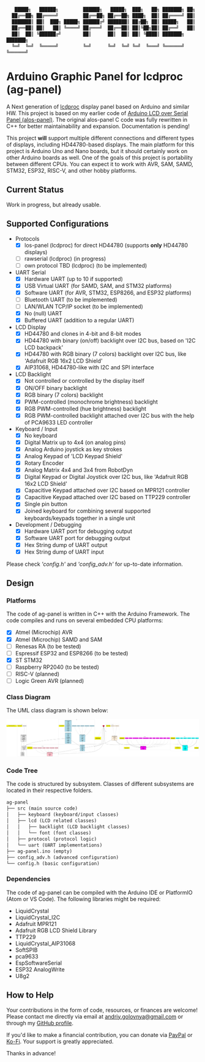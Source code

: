 ```
   █████╗   ██████╗         ██████╗   █████╗  ███╗   ██╗ ███████╗ ██╗     
  ██╔══██╗ ██╔════╝         ██╔══██╗ ██╔══██╗ ████╗  ██║ ██╔════╝ ██║     
  ███████║ ██║  ███╗ █████╗ ██████╔╝ ███████║ ██╔██╗ ██║ █████╗   ██║     
  ██╔══██║ ██║   ██║ ╚════╝ ██╔═══╝  ██╔══██║ ██║╚██╗██║ ██╔══╝   ██║     
  ██║  ██║ ╚██████╔╝        ██║      ██║  ██║ ██║ ╚████║ ███████╗ ███████╗
  ╚═╝  ╚═╝  ╚═════╝         ╚═╝      ╚═╝  ╚═╝ ╚═╝  ╚═══╝ ╚══════╝ ╚══════╝
```

# Arduino Graphic Panel for lcdproc (ag-panel)

A Next generation of [lcdproc](http://lcdproc.sourceforge.net/) display panel based on Arduino and similar HW.
This project is based on my earlier code of [Arduino LCD over Serial Panel (alos-panel)](https://github.com/red-scorp/alos-panel).
The original alos-panel C code was fully rewritten in C++ for better maintainability and expansion.
Documentation is pending!

This project **will** support multiple different connections and different types of displays, including HD44780-based displays.
The main platform for this project is Arduino Uno and Nano boards, but it should certainly work on other Arduino boards as well.
One of the goals of this project is portability between different CPUs. You can expect it to work with AVR, SAM, SAMD, STM32, ESP32, RISC-V, and other hobby platforms.

## Current Status

Work in progress, but already usable.

## Supported Configurations

- Protocols
  - [x] los-panel (lcdproc) for direct HD44780 (supports **only** HD44780 displays)
  - [ ] rawserial (lcdproc) (in progress)
  - [ ] own protocol TBD (lcdproc) (to be implemented)
- UART Serial
  - [x] Hardware UART (up to 10 if supported)
  - [x] USB Virtual UART (for SAMD, SAM, and STM32 platforms)
  - [x] Software UART (for AVR, STM32, ESP8266, and ESP32 platforms)
  - [ ] Bluetooth UART (to be implemented)
  - [ ] LAN/WLAN TCP/IP socket (to be implemented)
  - [x] No (null) UART
  - [x] Buffered UART (addition to a regular UART)
- LCD Display
  - [x] HD44780 and clones in 4-bit and 8-bit modes
  - [x] HD44780 with binary (on/off) backlight over I2C bus, based on 'I2C LCD backpack'
  - [x] HD44780 with RGB binary (7 colors) backlight over I2C bus, like 'Adafruit RGB 16x2 LCD Shield'
  - [x] AIP31068, HD44780-like with I2C and SPI interface
- LCD Backlight
  - [x] Not controlled or controlled by the display itself
  - [x] ON/OFF binary backlight
  - [x] RGB binary (7 colors) backlight
  - [x] PWM-controlled (monochrome brightness) backlight
  - [x] RGB PWM-controlled (hue brightness) backlight
  - [x] RGB PWM-controlled backlight attached over I2C bus with the help of PCA9633 LED controller
- Keyboard / Input
  - [x] No keyboard
  - [x] Digital Matrix up to 4x4 (on analog pins)
  - [x] Analog Arduino joystick as key strokes
  - [x] Analog Keypad of 'LCD Keypad Shield'
  - [x] Rotary Encoder
  - [x] Analog Matrix 4x4 and 3x4 from RobotDyn
  - [x] Digital Keypad or Digital Joystick over I2C bus, like 'Adafruit RGB 16x2 LCD Shield'
  - [x] Capacitive Keypad attached over I2C based on MPR121 controller
  - [x] Capacitive Keypad attached over I2C based on TTP229 controller
  - [x] Single pin button
  - [x] Joined keyboard for combining several supported keyboards/keypads together in a single unit
- Development / Debugging
  - [x] Hardware UART port for debugging output
  - [x] Software UART port for debugging output
  - [x] Hex String dump of UART output
  - [x] Hex String dump of UART input

Please check *'config.h'* and *'config_adv.h'* for up-to-date information.

## Design

### Platforms

The code of ag-panel is written in C++ with the Arduino Framework.
The code compiles and runs on several embedded CPU platforms:

- [x] Atmel (Microchip) AVR
- [x] Atmel (Microchip) SAMD and SAM
- [ ] Renesas RA (to be tested)
- [ ] Espressif ESP32 and ESP8266 (to be tested)
- [x] ST STM32
- [ ] Raspberry RP2040 (to be tested)
- [ ] RISC-V (planned)
- [ ] Logic Green AVR (planned)

### Class Diagram

The UML class diagram is shown below:

![UML diagram](/img/class_diagram.png)

### Code Tree

The code is structured by subsystem.
Classes of different subsystems are located in their respective folders.

```
ag-panel
├── src (main source code)
│   ├── keyboard (keyboard/input classes)
│   ├── lcd (LCD related classes)
│   │   ├── backlight (LCD backlight classes)
│   │   └── font (font classes)
│   ├── protocol (protocol logic)
│   └── uart (UART implementations)
├── ag-panel.ino (empty)
├── config_adv.h (advanced configuration)
└── config.h (basic configuration)
```

### Dependencies

The code of ag-panel can be compiled with the Arduino IDE or PlatformIO (Atom or VS Code).
The following libraries might be required:

- LiquidCrystal
- LiquidCrystal_I2C
- Adafruit MPR121
- Adafruit RGB LCD Shield Library
- TTP229
- LiquidCrystal_AIP31068
- SoftSPIB
- pca9633
- EspSoftwareSerial
- ESP32 AnalogWrite
- U8g2

## How to Help

Your contributions in the form of code, resources, or finances are welcome! Please contact me directly via email at andriy.golovnya@gmail.com or through my [GitHub profile](https://github.com/red-scorp).

If you'd like to make a financial contribution, you can donate via [PayPal](http://paypal.me/redscorp) or [Ko-Fi](http://ko-fi.com/redscorp). Your support is greatly appreciated.

Thanks in advance!
                                                     
